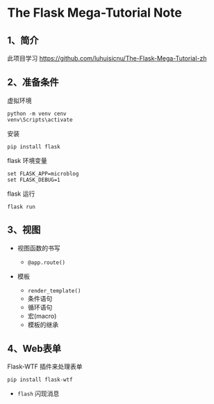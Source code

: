# The Flask Mega-Tutorial Note

## 1、简介

此项目学习 https://github.com/luhuisicnu/The-Flask-Mega-Tutorial-zh

## 2、准备条件

虚拟环境

```shell
python -m venv cenv
venv\Scripts\activate
```

安装

```shell
pip install flask
```

flask 环境变量

```shell
set FLASK_APP=microblog
set FLASK_DEBUG=1
```

flask 运行

```shell
flask run
```

## 3、视图

+ 视图函数的书写

  + `@app.route()`

+ 模板

  + `render_template()`
  + 条件语句
  + 循环语句
  + 宏(macro)
  + 模板的继承

## 4、Web表单

Flask-WTF 插件来处理表单

```shell
pip install flask-wtf
```

+ `flash` 闪现消息